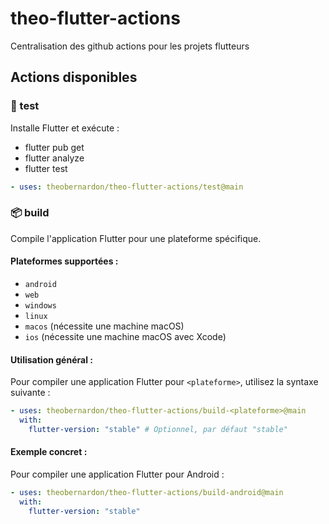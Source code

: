 # theo-flutter-actions
Centralisation des github actions pour les projets flutteurs

## Actions disponibles

### 🧪 test

Installe Flutter et exécute :
- flutter pub get
- flutter analyze
- flutter test

```yaml
- uses: theobernardon/theo-flutter-actions/test@main
```

### 📦 build

Compile l'application Flutter pour une plateforme spécifique.

#### Plateformes supportées :
- `android`
- `web`
- `windows`
- `linux`
- `macos` (nécessite une machine macOS)
- `ios` (nécessite une machine macOS avec Xcode)

#### Utilisation général :

Pour compiler une application Flutter pour `<plateforme>`, utilisez la syntaxe suivante :

```yaml
- uses: theobernardon/theo-flutter-actions/build-<plateforme>@main
  with:
    flutter-version: "stable" # Optionnel, par défaut "stable"
```

#### Exemple concret :

Pour compiler une application Flutter pour Android :

```yaml
- uses: theobernardon/theo-flutter-actions/build-android@main
  with:
    flutter-version: "stable"
```

